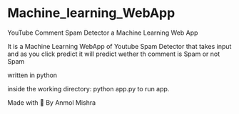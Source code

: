 # Machine_learning_WebApp
YouTube Comment Spam Detector a Machine Learning Web App

It is a Machine Learning WebApp of Youtube Spam Detector that takes input and as you click predict 
it will predict wether th comment is Spam or not Spam

written in python

inside the working directory: python app.py
to run app.


Made with 💖 By Anmol Mishra
